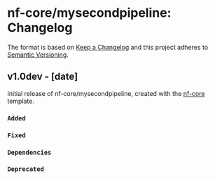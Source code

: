 # nf-core/mysecondpipeline: Changelog

The format is based on [Keep a Changelog](https://keepachangelog.com/en/1.0.0/)
and this project adheres to [Semantic Versioning](https://semver.org/spec/v2.0.0.html).

## v1.0dev - [date]

Initial release of nf-core/mysecondpipeline, created with the [nf-core](https://nf-co.re/) template.

### `Added`

### `Fixed`

### `Dependencies`

### `Deprecated`
